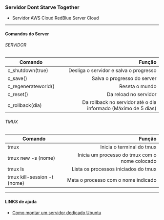 ### Servidor Dont Starve Together

- Servidor AWS Cloud RedBlue Server Cloud

------------


#### Comandos do Server

###### SERVIDOR
| Comando      | Função |
| --------- | -----:|
| c_shutdown(true)  | Desliga o servidor e salva o progresso |
| c_save()     | Salva o progresso do server |
| c_regenerateworld()      |  Reseta o mundo |
| c_reset() | Da reload no servidor |
| c_rollback(dia) | Da rollback no servidor até o dia informado (Máximo de 5 dias) |

###### TMUX
| Comando | Função |
|------------| ---------:|
| tmux | Inicia o terminal do tmux |
| tmux new -s (nome) | Inicia um processo do tmux com o nome colocado|
| tmux ls | Lista os processos iniciados do tmux |
| tmux kill-session -t (nome) | Mata o processo com o nome indicado |

------------

#### LINKS de ajuda

- [Como montar um servidor dedicado Ubuntu](https://forums.kleientertainment.com/forums/topic/64441-dedicated-server-quick-setup-guide-linux/)
